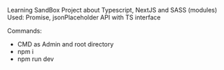 Learning SandBox Project about Typescript, NextJS and SASS (modules)
Used: Promise, jsonPlaceholder API with TS interface

Commands:

- CMD as Admin and root directory
- npm i
- npm run dev
